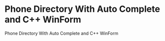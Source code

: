 # Phone Directory With Auto Complete and C++ WinForm
 Phone Directory With Auto Complete and C++ WinForm
